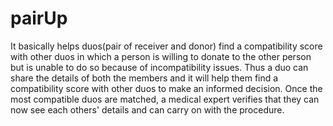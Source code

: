 # pairUp

It basically helps duos(pair of receiver and donor) find a compatibility score with other duos in which a person is willing to donate to the other person but is unable to do so because of incompatibility issues. Thus a duo can share the details of both the members and it will help them find a compatibility score with other duos to make an informed decision. Once the most compatible duos are matched, a medical expert verifies that they can now see each others' details and can carry on with the procedure.

